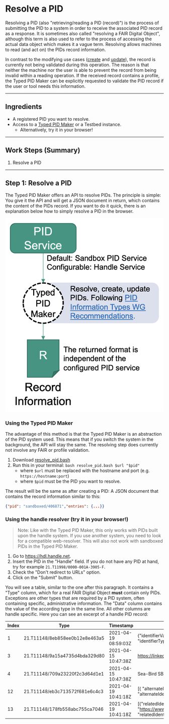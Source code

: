 # Resolve a PID

Resolving a PID (also "retrieving/reading a PID (record)") is the process of submitting the PID to a system in order to receive the associated PID record as a response. It is sometimes also called "resolving a FAIR Digital Object", although this term is also used to refer to the process of accessing the actual data object which makes it a vague term. Resolving allows machines to read (and act on) the PIDs record information.

In contrast to the modifying use cases ([create](./create.md) and [update](./update.md)), the record is currently not being validated during this operation. The reason is that neither the machine nor the user is able to prevent the record from being invalid within a reading operation. If the received record contains a profile, the Typed PID Maker can be explicitly requested to validate the PID record if the user or tool needs this information.

---

## Ingredients

- A registered PID you want to resolve.
- Access to a [Typed PID Maker](../appendix/appendix_pit.md) or a Testbed instance.
    - Alternatively, try it in your browser!

---

## Work Steps (Summary)

1. Resolve a PID

---

## Step 1: Resolve a PID

The Typed PID Maker offers an API to resolve PIDs. The principle is simple: You give it the API and will get a JSON document in return, which contains the content of the PIDs record. If you want to do it quick, there is an explanation below how to simply resolve a PID in the browser.

![](../images/testbed_resolve.png)

### Using the Typed PID Maker

The advantage of this method is that the Typed PID Maker is an abstraction of the PID system used. This means that if you switch the system in the background, the API will stay the same. The resolving step does currently not involve any FAIR or profile validation.

1. Download [resolve_pid.bash](./resolve_pid.bash)
2. Run this in your terminal: `bash resolve_pid.bash $url "$pid"`
    - where `$url` must be replaced with the hostname and port (e.g. `https://hostname:port`)
    - where `$pid` must be the PID you want to resolve.

The result will be the same as after creating a PID: A JSON document that contains the record information similar to this:

```json
{"pid": "sandboxed/406871","entries": {...}}
```

### Using the handle resolver (try it in your browser!)

> Note: Like with the Typed PID Maker, this only works with PIDs built upon the handle system. If you use another system, you need to look for a compatible web-resolver. This will also not work with sandboxed PIDs in the Typed PID Maker.

1. Go to <https://hdl.handle.net>.
2. Insert the PID in the "Handle" field. If you do not have any PID at hand, try for example `21.T11998/0000-001A-3905-F`. 
3. Check the "Don't redirect to URLs" option.
4. Click on the "Submit" button.

You will see a table, similar to the one after this paragraph. It contains a "Type" column, which for a real FAIR Digital Object **must** contain only PIDs. Exceptions are other types that are required by a PID system, often containing specific, administrative information. The "Data" column contains the value of the according type in the same line. All other columns are handle specific. Here you can see an excerpt of a handle PID record:

| Index | Type | Timestamp | Data |
|-------|------|-----------|------|
| 1 | 21.T11148/8eb858ee0b12e8e463a5 | 2021-04-19 08:59:03Z | {"identifierValue": "http://hdl.handle.net/21.T11998/0000-001A-3905-F", "identifierType": "Handle"} |
| 3	| 21.T11148/9a15a4735d4bda329d80 | 2021-04-15 10:47:38Z | https://linkedsystems.uk/system/instance/TOOL0022_2490/current/ |
| 4 | 21.T11148/709a23220f2c3d64d1e1 | 2021-04-15 10:47:38Z | Sea-Bird SBE 37-IM MicroCAT C-T Sensor |
|12 | 21.T11148/eb3c713572f681e6c4c3 | 2021-04-19 10:41:18Z | [{ "alternateIdentifier": {"alternateIdentifierValue": "2490", "alternateIdentifierType": "serialNumber" }}] |
|13 | 21.T11148/178fb558abc755ca7046 | 2021-04-19 10:41:18Z | [{"relatedIdentifier": {"relatedIdentifierValue": "https://www.bodc.ac.uk/data/documents/nodb/pdf/37imbrochurejul08.pdf", "relatedIdentifierType": "URL", "relationType": "IsDescribedBy"}}] |
